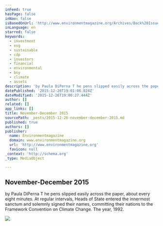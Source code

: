 ```yaml
---
inFeed: true
hasPage: false
inNav: false
isBasedOnUrl: 'http://www.environmentmagazine.org/Archives/Back%20Issues/2015/November-December%202015/wallst_full.html'
inLanguage: en
starred: false
keywords:
  - investment
  - esg
  - sustainable
  - cdp
  - investors
  - financial
  - environmental
  - bny
  - climate
  - assets
description: 'by Paula DiPerna T he pens slipped easily across the paper, about every eight minutes. At regular intervals, Heads of State entered the innermost sanctum and solemnly signed their names, committing their nations to the Framework Convention on Climate Change. The year, 1992.'
datePublished: '2015-12-26T19:01:06.824Z'
dateModified: '2015-12-26T19:00:27.444Z'
author: []
related: []
app_links: []
title: November-December 2015
sourcePath: _posts/2015-12-26-november-december-2015.md
published: true
authors: []
publisher:
  name: Environmentmagazine
  domain: www.environmentmagazine.org
  url: 'http://www.environmentmagazine.org'
  favicon: null
_context: 'http://schema.org'
_type: MediaObject

---
```

<article style=""><h1>November-December 2015</h1><p>by Paula DiPerna T he pens slipped easily across the paper, about every eight minutes. At regular intervals, Heads of State entered the innermost sanctum and solemnly signed their names, committing their nations to the Framework Convention on Climate Change. The year, 1992.</p><img src="https://s3-us-west-2.amazonaws.com/the-grid-img/p/28dea013810c2df6ad992210a54bedb59ffe7c4e.jpg" /></article>